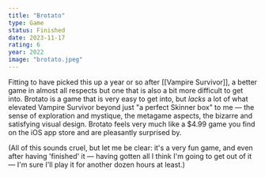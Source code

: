 ```yaml
---
title: "Brotato"
type: Game
status: Finished
date: 2023-11-17
rating: 6
year: 2022
image: "brotato.jpeg"
---
```


Fitting to have picked this up a year or so after [[Vampire Survivor]], a better game in almost all respects
but one that is also a bit more difficult to get into. Brotato is a game that is very easy to get into, but _lacks_
a lot of what elevated Vampire Survivor beyond just "a perfect Skinner box" to me — the sense of exploration and mystique,
the metagame aspects, the bizarre and satisfying visual design. Brotato feels very much like a $4.99 game you find on the
iOS app store and are pleasantly surprised by.

(All of this sounds cruel, but let me be clear: it's a very fun game, and even after having 'finished' it — having
gotten all I think I'm going to get out of it — I'm sure I'll play it for another dozen hours at least.)
